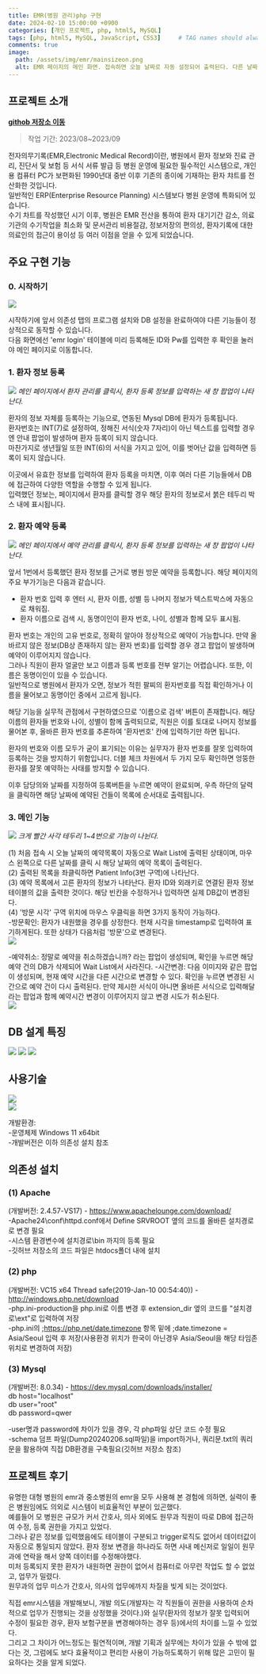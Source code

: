 ```yaml
---
title: EMR(병원 관리)php 구현
date: 2024-02-10 15:00:00 +0900
categories: [개인 프로젝트, php, html5, MySQL]
tags: [php, html5, MySQL, JavaScript, CSS3]     # TAG names should always be lowercase
comments: true
image:
  path: /assets/img/emr/mainsizeon.png
  alt: EMR 페이지의 메인 화면. 접속하면 오늘 날짜로 자동 설정되어 출력된다. 다른 날짜의 자료를 보고싶으면 우측 하단 달력의 날짜를 클릭한다.
---
```


## 프로젝트 소개

[**githob 저장소 이동**](https://github.com/toketoteam/EMR)  
> 작업 기간: 2023/08~2023/09

전자의무기록(EMR,Electronic Medical Record)이란, 병원에서 환자 정보와 진료 관리, 진단서 및 보험 등 서식 서류 발급 등 병원 운영에 필요한 필수적인 시스템으로, 개인용 컴퓨터 PC가 보편화된 1990년대 중반 이후 기존의 종이에 기재하는 환자 챠트를 전산화한 것입니다.  
일반적인 ERP(Enterprise Resource Planning) 시스템보다 병원 운영에 특화되어 있습니다.  
수기 차트를 작성했던 시기 이후, 병원은 EMR 전산을 통하여 환자 대기기간 감소, 의료기관의 수기작업을 최소화 및 문서관리 비용절감, 정보저장의 편의성, 환자기록에 대한 의료인의 접근이 용이성 등 여러 이점을 얻을 수 있게 되었습니다.

## 주요 구현 기능

### 0. 시작하기
![](/assets/img/emr/login.png)


시작하기에 앞서 의존성 탭의 프로그램 설치와 DB 설정을 완료하여야 다른 기능들이 정상적으로 동작할 수 있습니다.  
다음 화면에선 'emr login' 테이블에 미리 등록해둔 ID와 Pw를 입력한 후 확인을 눌러야 메인 페이지로 이동합니다.



### 1. 환자 정보 등록
![](/assets/img/emr/pplus.png)
_메인 페이지에서 환자 관리를 클릭시, 환자 등록 정보를 입력하는 새 창 팝업이 나타난다._  

환자의 정보 자체를 등록하는 기능으로, 연동된 Mysql DB에 환자가 등록됩니다.  
환자번호는 INT(7)로 설정하여, 정해진 서식(숫자 7자리)이 아닌 텍스트를 입력할 경우엔 안내 팝업이 발생하며 환자 등록이 되지 않습니다.  
마찬가지로 생년월일 또한 INT(6)의 서식을 가지고 있어, 이를 벗어난 값을 입력하면 등록이 되지 않습니다.  

이곳에서 유효한 정보를 입력하여 환자 등록을 마치면, 이후 여러 다른 기능들에서 DB에 접근하여 다양한 역할을 수행할 수 있게 됩니다.  
입력했던 정보는, 페이지에서 환자를 클릭할 경우 해당 환자의 정보로서 붉은 테두리 박스 내에 표시됩니다.  

### 2. 환자 예약 등록
![](/assets/img/emr/prser.png)
_메인 페이지에서 예약 관리를 클릭시, 환자 등록 정보를 입력하는 새 창 팝업이 나타난다._  

앞서 1번에서 등록했던 환자 정보를 근거로 병원 방문 예약을 등록합니다.  해당 페이지의 주요 부가기능은 다음과 같습니다.  

- 환자 번호 입력 후 엔터 시, 환자 이름, 성별 등 나머지 정보가 텍스트박스에 자동으로 채워짐.  
- 환자 이름으로 검색 시, 동명이인이 환자 번호, 나이, 성별과 함께 모두 표시됨.  

환자 번호는 개인의 고유 번호로, 정확히 알아야 정상적으로 예약이 가능합니다.  만약 올바르지 않은 정보(DB상 존재하지 않는 환자 번호)를 입력할 경우 경고 팝업이 발생하며 예약이 이루어지지 않습니다.  
그러나 직원이 환자 얼굴만 보고 이름과 등록 번호를 전부 알기는 어렵습니다. 또한, 이름은 동명이인이 있을 수 있습니다.  
일반적으로 병원에서 환자가 오면, 정보가 적힌 팔찌의 환자번호를 직접 확인하거나 이름을 물어보고 동명이인 중에서 고르게 됩니다.  

해당 기능을 실무적 관점에서 구현하였으므로 '이름으로 검색' 버튼이 존재합니다. 해당 이름의 환자들 번호와 나이, 성별이 함께 출력되므로, 직원은 이를 토대로 나머지 정보를 물어본 후, 올바른 환자 번호를 추론하여 '환자번호' 칸에 입력하기만 하면 됩니다.  

환자의 번호와 이름 모두가 굳이 표기되는 이유는 실무자가 환자 번호를 잘못 입력하여 등록하는 것을 방지하기 위함입니다. 더블 체크 차원에서 두 가지 모두 확인하면 엉뚱한 환자를 잘못 예약하는 사태를 방지할 수 있습니다.    

이후 담당의와 날짜를 지정하여 등록버튼을 누르면 예약이 완료되며, 우측 하단의 달력을 클릭하면 해당 날짜에 예약된 건들이 목록에 순서대로 출력됩니다.


### 3. 메인 기능
![](/assets/img/emr/mainperf.png)
_크게 빨간 사각 테두리 1~4번으로 기능이 나뉜다._  

(1) 처음 접속 시 오늘 날짜의 예약목록이 자동으로 Wait List에 출력된 상태이며, 마우스 왼쪽으로 다른 날짜를 클릭 시 해당 날짜의 예약 목록이 출력된다.  
(2) 출력된 목록을 좌클릭하면 Patient Info(3번 구역)에 나타난다.  
(3) 예약 목록에서 고른 환자의 정보가 나타난다. 환자 ID와 외래키로 연결된 환자 정보 테이블의 값을 출력한 것이다. 해당 빈칸을 수정하거나 입력하면 실제 DB값이 변경된다.  
(4) '방문 시각' 구역 위치에 마우스 우클릭을 하면 3가지 동작이 가능하다.  
-방문확인: 환자가 내원했을 경우를 상정한다. 현재 시각을 timestamp로 입력하여 표기하게된다. 또한 상태가 다음처럼 '방문'으로 변경된다.  
![](/assets/img/emr/mainperf2.png)  

-예약취소: 정말로 예약을 취소하겠습니까? 라는 팝업이 생성되며, 확인을 누르면 해당 예약 건의 DB가 삭제되어 Wait List에서 사라진다.
-시간변경: 다음 이미지와 같은 팝업이 생성되며, 현재 예약 시간을 다른 시간으로 변경할 수 있다. 확인을 누르면 변경된 시간으로 예약 건이 다시 출력된다. 만약 제시한 서식이 아니면 올바른 서식으로 입력해달라는 팝업과 함께 예약시간 변경이 이루어지지 않고 변경 시도가 취소된다.  
![](/assets/img/emr/timeedit.png)  


## DB 설계 특징
![](/assets/img/emr/s001.png) 
![](/assets/img/emr/s002.png) 
![](/assets/img/emr/s003.png) 


## 사용기술
![](/assets/img/emr/emrgigi.png)  
![](/assets/img/emr/emrgigi2.png)  

개발환경:  
-운영체제 Windows 11 x64bit  
-개발버전은 이하 의존성 설치 참조  

## 의존성 설치


### (1) Apache
(개발버전: 2.4.57-VS17) - https://www.apachelounge.com/download/  
-Apache24\conf\httpd.conf에서 Define SRVROOT 옆의 코드를 올바른 설치경로로 변경 필요  
-시스템 환경변수에 설치경로\bin 까지의 등록 필요  
-깃허브 저장소의 코드 파일은 htdocs폴더 내에 설치  

### (2) php
(개발버전: VC15 x64 Thread safe(2019-Jan-10 00:54:40)) - http://windows.php.net/download  
-php.ini-production을 php.ini로 이름 변경 후 extension_dir 옆의 코드를 "설치경로\ext"로 입력하여 저장  
-php.ini의 ;https://php.net/date.timezone 항목 밑에 ;date.timezone = Asia/Seoul 입력 후 저장(사용환경 위치가 한국이 아닌경우 Asia/Seoul을 해당 타임존 위치로 변경하여 저장)  

### (3) Mysql
(개발버전: 8.0.34) - https://dev.mysql.com/downloads/installer/  
 db host="localhost"  
 db user="root"  
 db password=qwer  
 
 -user명과 password에 차이가 있을 경우, 각 php파일 상단 코드 수정 필요  
 -schema 덤프 파일(Dump20240206.sql파일)을 import하거나, 쿼리문.txt의 쿼리문을 활용하여 직접 DB환경을 구축필요(깃허브 저장소 참조)
 
 
## 프로젝트 후기
유명한 대형 병원의 emr과 중소병원의 emr을 모두 사용해 본 경험에 의하면, 실력이 좋은 병원임에도 의외로 시스템이 비효율적인 부분이 있곤했다.  
예를들어 모 병원은 규모가 커서 간호사, 의사 외에도 원무과 직원이 따로 DB에 접근하여 수정, 등록 권한을 가지고 있었다.  
그러나 같은 정보를 입력했음에도 테이블이 구분되고 trigger로직도 없어서 데이터값이 자동으로 통일되지 않았다. 환자 정보 변경을 하나라도 하면 사내 메신저로 일일이 원무과에 연락을 해서 양쪽 데이터를 수정해야했다.  
미처 등록되지 못한 환자가 내원하면 권한이 없어서 컴퓨터로 아무런 작업도 할 수 없었고, 업무가 밀렸다.  
원무과의 업무 미스가 간호사, 의사의 업무에까지 차질을 빚게 되는 것이었다.  

직접 emr시스템을 개발해보니, 개발 의도(개발자는 각 직원들이 권한을 사용하여 순차적으로 업무가 진행되는 것을 상정했을 것이다.)와 실무(환자의 정보가 잘못 입력되어 수정이 필요한 경우, 환자 보험구분을 변경해야하는 경우 등)에서의 차이를 느낄 수 있었다.  
그리고 그 차이가 어느정도는 필연적이며, 개발 기획과 실무에는 차이가 있을 수 밖에 없다는 것, 그럼에도 보다 효율적이고 편리한 사용이 가능하도록하기 위해 많은 고민이 필요하다는 것을 알게 되었다.  

